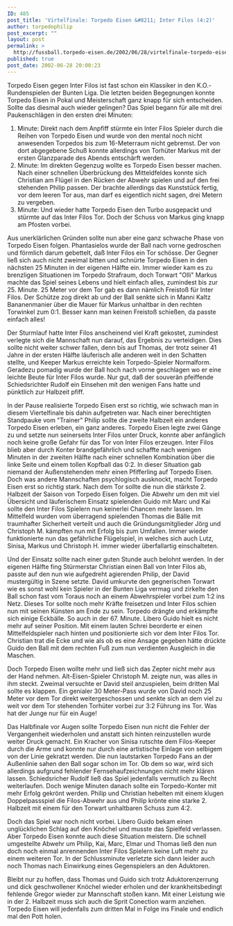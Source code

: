 ```yaml
---
ID: 485
post_title: 'Virtelfinale: Torpedo Eisen &#8211; Inter Filos (4:2)'
author: torpedophilip
post_excerpt: ""
layout: post
permalink: >
  http://fussball.torpedo-eisen.de/2002/06/28/virtelfinale-torpedo-eisen-inter-filos-42/
published: true
post_date: 2002-06-28 20:00:23
---
```

Torpedo Eisen gegen Inter Filos ist fast schon ein Klassiker in den K.O.-Rundenspielen der Bunten Liga. Die letzten beiden Begegnungen konnte Torpedo Eisen in Pokal und Meisterschaft ganz knapp für sich entscheiden. Sollte das diesmal auch wieder gelingen? Das Spiel begann für alle mit drei Paukenschlägen in den ersten drei Minuten:

1. Minute: Direkt nach dem Anpfiff stürmte ein Inter Filos Spieler durch die Reihen von Torpedo Eisen und wurde von den mental noch nicht anwesenden Torpedos bis zum 16-Meterraum nicht gebremst. Der von dort abgegebene Schuß konnte allerdings von Torhüter Markus mit der ersten Glanzparade des Abends entschärft werden.
2. Minute: Im direkten Gegenzug wollte es Torpedo Eisen besser machen. Nach einer schnellen Überbrückung des Mitteldfeldes konnte sich Christian am Flügel in den Rücken der Abwehr spielen und auf den frei stehenden Philip passen. Der brachte allerdings das Kunststück fertig, vor dem leeren Tor aus, man darf es eigentlich nicht sagen, drei Metern zu vergeben.
3. Minute: Und wieder hatte Torpedo Eisen den Turbo ausgepackt und stürmte auf das Inter Filos Tor. Doch der Schuss von Markus ging knapp am Pfosten vorbei.

Aus unerklärlichen Gründen sollte nun aber eine ganz schwache Phase von Torpedo Eisen folgen. Phantasielos wurde der Ball nach vorne gedroschen und förmlich darum gebettelt, daß Inter Filos ein Tor schösse. Der Gegner ließ sich auch nicht zweimal bitten und schnürte Torpedo Eisen in den nächsten 25 Minuten in der eigenen Hälfte ein. Immer wieder kam es zu brenzligen Situationen im Torpedo Strafraum, doch Torwart "Olli" Markus machte das Spiel seines Lebens und hielt einfach alles, zumindest bis zur 25. Minute. 25 Meter vor dem Tor gab es dann nämlich Freistoß für Inter Filos. Der Schütze zog direkt ab und der Ball senkte sich in Manni Kaltz Bananenmanier über die Mauer für Markus unhaltbar in den rechten Torwinkel zum 0:1. Besser kann man keinen Freistoß schießen, da passte einfach alles!

Der Sturmlauf hatte Inter Filos anscheinend viel Kraft gekostet, zumindest verlegte sich die Mannschaft nun darauf, das Ergebnis zu verteidigen. Dies sollte nicht weiter schwer fallen, denn bis auf Thomas, der trotz seiner 41 Jahre in der ersten Hälfte läuferisch alle anderen weit in den Schatten stellte, und Keeper Markus erreichte kein Torpedo-Spieler Normalform. Geradezu pomadig wurde der Ball hoch nach vorne geschlagen wo er eine leichte Beute für Inter Filos wurde. Nur gut, daß der souverän pfeiffende Schiedsrichter Rudolf ein Einsehen mit den wenigen Fans hatte und pünktlich zur Halbzeit pfiff.

In der Pause realisierte Torpedo Eisen erst so richtig, wie schwach man in diesem Viertelfinale bis dahin aufgetreten war. Nach einer berechtigten Standpauke vom "Trainer" Philip sollte die zweite Halbzeit ein anderes Torpedo Eisen erleben, ein ganz anderes. Torpedo Eisen legte zwei Gänge zu und setzte nun seinerseits Inter Filos unter Druck, konnte aber anfänglich noch keine große Gefahr für das Tor von Inter Filos erzeugen. Inter Filos blieb aber durch Konter brandgefährlich und schaffte nach wenigen Minuten in der zweiten Hälfte nach einer schnellen Kombination über die linke Seite und einem tollen Kopfball das 0:2. In dieser Situation gab niemand der Außenstehenden mehr einen Pfifferling auf Torpedo Eisen. Doch was andere Mannschaften psychlogisch ausknockt, macht Torpedo Eisen erst so richtig stark. Nach dem Tor sollte die nun die stärkste 2. Halbzeit der Saison von Torpedo Eisen folgen. Die Abwehr um den mit viel Übersicht und läuferischem Einsatz spielenden Guido mit Marc und Kai sollte den Inter Filos Spielern nun keinerlei Chancen mehr lassen. Im Mittelfeld wurden vom überragend spielenden Thomas die Bälle mit traumhafter Sicherheit verteilt und auch die Gründungsmitglieder Jörg und Christoph M. kämpften nun mit Erfolg bis zum Umfallen. Immer wieder funktionierte nun das gefährliche Flügelspiel, in welches sich auch Lutz, Sinisa, Markus und Christoph H. immer wieder überfallartig einschalteten.

Und der Einsatz sollte nach einer guten Stunde auch belohnt werden. In der eigenen Hälfte fing Stürmerstar Christian einen Ball von Inter Filos ab, passte auf den nun wie aufgedreht agierenden Philip, der David mustergültig in Szene setzte. David umkurvte den gegnerischen Torwart wie es sonst wohl kein Spieler in der Bunten Liga vermag und zirkelte den Ball schon fast vom Toraus noch an einem Abwehrspieler vorbei zum 1:2 ins Netz. Dieses Tor sollte noch mehr Kräfte freisetzen und Inter Filos schien nun mit seinen Künsten am Ende zu sein. Torpedo drängte und erkämpfte sich einige Eckbälle. So auch in der 67. Minute. Libero Guido hielt es nicht mehr auf seiner Position. Mit einem lauten Schrei beorderte er einen Mittelfeldspieler nach hinten und positionierte sich vor dem Inter Filos Tor. Christian trat die Ecke und wie als ob es eine Ansage gegeben hätte drückte Guido den Ball mit dem rechten Fuß zum nun verdienten Ausgleich in die Maschen.

Doch Torpedo Eisen wollte mehr und ließ sich das Zepter nicht mehr aus der Hand nehmen. Alt-Eisen-Spieler Christoph M. zeigte nun, was alles in ihm steckt. Zweimal versuchte er David steil anzuspielen, beim dritten Mal sollte es klappen. Ein genialer 30 Meter-Pass wurde von David noch 25 Meter vor dem Tor direkt weitergeschossen und senkte sich an dem viel zu weit vor dem Tor stehenden Torhüter vorbei zur 3:2 Führung ins Tor. Was hat der Junge nur für ein Auge!

Das Halbfinale vor Augen sollte Torpedo Eisen nun nicht die Fehler der Vergangenheit wiederholen und anstatt sich hinten reinzustellen wurde weiter Druck gemacht. Ein Kracher von Sinisa rutschte dem Filos-Keeper durch die Arme und konnte nur durch eine artistische Einlage von selbigem von der Linie gekratzt werden. Die nun lautstarken Torpedo Fans an der Außenlinie sahen den Ball sogar schon im Tor. Ob dem so war, wird sich allerdings aufgrund fehlender Fernsehaufzeichnungen nicht mehr klären lassen. Schiedsricher Rudolf ließ das Spiel jedenfalls vermutlich zu Recht weiterlaufen. Doch wenige Minuten danach sollte ein Torpedo-Konter mit mehr Erfolg gekrönt werden. Philip und Christian hebelten mit einem klugen Doppelpassspiel die Filos-Abwehr aus und Philip krönte eine starke 2. Halbzeit mit einem für den Torwart unhaltbaren Schuss zum 4:2.

Doch das Spiel war noch nicht vorbei. Libero Guido bekam einen unglücklichen Schlag auf den Knöchel und musste das Spielfeld verlassen. Aber Torpedo Eisen konnte auch diese Situation meistern. Die schnell umgestellte Abwehr um Philip, Kai, Marc, Elmar und Thomas ließ den nun doch noch einmal anrennenden Inter Filos Spielern keine Luft mehr zu einem weiteren Tor. In der Schlussminute verletzte sich dann leider auch noch Thomas nach Einwirkung eines Gegenspielers an den Aduktoren.

Bleibt nur zu hoffen, dass Thomas und Guido sich trotz Aduktorenzerrung und dick geschwollener Knöchel wieder erholen und der krankheitsbedingt fehlende Gregor wieder zur Mannschaft stoßen kann. Mit einer Leistung wie in der 2. Halbzeit muss sich auch die Sprit Conection warm anziehen. Torpedo Eisen will jedenfalls zum dritten Mal in Folge ins Finale und endlich mal den Pott holen.